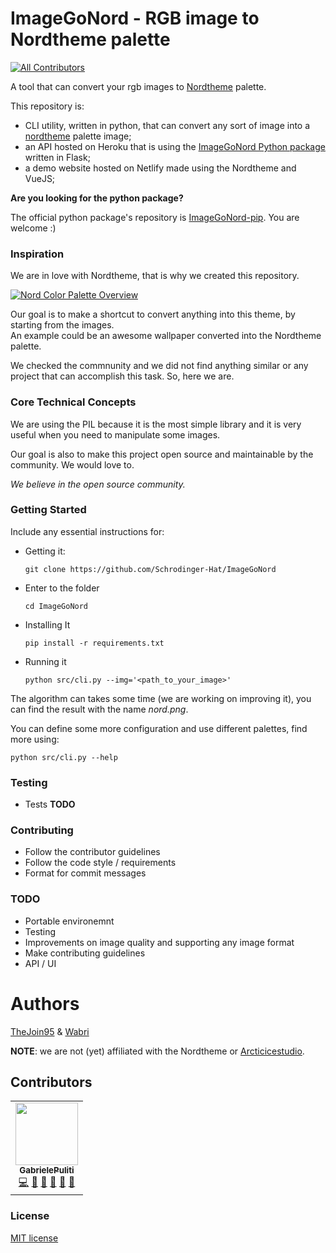 # ImageGoNord - RGB image to Nordtheme palette
<!-- ALL-CONTRIBUTORS-BADGE:START - Do not remove or modify this section -->
[![All Contributors](https://img.shields.io/badge/all_contributors-1-orange.svg?style=flat-square)](#contributors-)
<!-- ALL-CONTRIBUTORS-BADGE:END -->

A tool that can convert your rgb images to [Nordtheme](https://www.nordtheme.com/) palette.

This repository is:
- CLI utility, written in python, that can convert any sort of image into a [nordtheme](https://github.com/arcticicestudio/nord) palette image;
- an API hosted on Heroku that is using the [ImageGoNord Python package](https://github.com/Schrodinger-Hat/ImageGoNord-pip) written in Flask;
- a demo website hosted on Netlify made using the Nordtheme and VueJS;

**Are you looking for the python package?**

The official python package's repository is [ImageGoNord-pip](https://github.com/Schrodinger-Hat/ImageGoNord-pip). You are welcome :)

<!--
@TODO
- Describe very briefly but clearly what the project does.
- State if it is out-of-the-box user-friendly, so it’s clear to the user.
- List its most useful/innovative/noteworthy features.
- State its goals/what problem(s) it solves.
- Note and briefly describe any key concepts (technical, philosophical, or both) important to the user’s understanding.
- Link to any supplementary blog posts or project main pages.
- Note its development status.
- Include badges.
- If possible, include screenshots and demo videos.
-->

### Inspiration

We are in love with Nordtheme, that is why we created this repository.

[![Nord Color Palette Overview](https://raw.githubusercontent.com/arcticicestudio/nord-docs/develop/assets/images/nord/repository-color-palettes.svg?sanitize=true)](https://www.nordtheme.com/docs/colors-and-palettes)

Our goal is to make a shortcut to convert anything into this theme, by starting from the images.
<br>An example could be an awesome wallpaper converted into the Nordtheme palette.

We checked the commnunity and we did not find anything similar or any project that can accomplish this task. So, here we are.

### Core Technical Concepts

We are using the PIL because it is the most simple library and it is very useful when you need to manipulate some images.

Our goal is also to make this project open source and maintainable by the community. We would love to.

*We believe in the open source community.*

### Getting Started

Include any essential instructions for:

- Getting it:
  ```
  git clone https://github.com/Schrodinger-Hat/ImageGoNord
  ```
- Enter to the folder
  ```
  cd ImageGoNord
  ```
- Installing It
  ```
  pip install -r requirements.txt
  ```
- Running it
  ```
  python src/cli.py --img='<path_to_your_image>' 
  ```

The algorithm can takes some time (we are working on improving it), you can find the result with the name *nord.png*.

You can define some more configuration and use different palettes, find more using:

```
python src/cli.py --help
```

### Testing
- Tests **TODO**

### Contributing
- Follow the contributor guidelines
- Follow the code style / requirements
- Format for commit messages

### TODO
- Portable environemnt
- Testing
- Improvements on image quality and supporting any image format
- Make contributing guidelines
- API / UI

# Authors

[TheJoin95](https://github.com/TheJoin95) & [Wabri](https://github.com/Wabri)

**NOTE**: we are not (yet) affiliated with the Nordtheme or [Arcticicestudio](https://github.com/arcticicestudio).

## Contributors

<!-- ALL-CONTRIBUTORS-LIST:START - Do not remove or modify this section -->
<!-- prettier-ignore-start -->
<!-- markdownlint-disable -->
<table>
  <tbody>
    <tr>
      <td align="center"><a href="https://www.linkedin.com/in/%F0%9F%90%A7gabriele-puliti-b62915a9/"><img src="https://avatars.githubusercontent.com/u/12409541?v=4?s=100" width="100px;" alt=""/><br /><sub><b>GabrielePuliti</b></sub></a><br /><a href="https://github.com/Schrodinger-Hat/ImageGoNord/commits?author=Wabri" title="Code">💻</a> <a href="https://github.com/Schrodinger-Hat/ImageGoNord/commits?author=Wabri" title="Documentation">📖</a> <a href="#design-Wabri" title="Design">🎨</a> <a href="#ideas-Wabri" title="Ideas, Planning, & Feedback">🤔</a> <a href="#maintenance-Wabri" title="Maintenance">🚧</a> <a href="#projectManagement-Wabri" title="Project Management">📆</a></td>
    </tr>
  </tbody>
</table>

<!-- markdownlint-restore -->
<!-- prettier-ignore-end -->

<!-- ALL-CONTRIBUTORS-LIST:END -->
<!-- prettier-ignore-start -->
<!-- markdownlint-disable -->

<!-- markdownlint-restore -->
<!-- prettier-ignore-end -->

<!-- ALL-CONTRIBUTORS-LIST:END -->

### License

[MIT license](https://github.com/Schrodinger-Hat/ImageGoNord/blob/master/LICENSE)
